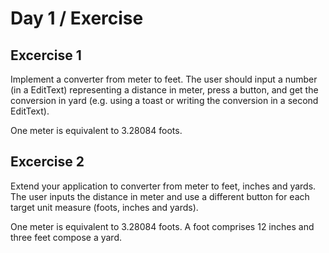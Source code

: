 # Day 1 / Exercise

## Excercise 1
Implement a converter from meter to feet.
The user should input a number (in a EditText) representing
a distance in meter, press a button, and get the
conversion in yard (e.g. using a toast or writing the conversion
in a second EditText).

One meter is equivalent to 3.28084 foots.

## Excercise 2
Extend your application to converter from meter to feet,
inches and yards.
The user inputs the distance in meter and use a different button
for each  target unit measure
(foots, inches and yards).

One meter is equivalent to 3.28084 foots.
A foot comprises 12 inches and three feet compose a yard.

